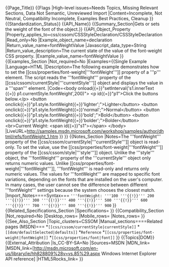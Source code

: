 {{Page_Title}}
{{Flags
|High-level issues=Needs Topics, Missing Relevant Sections, Data Not Semantic, Unreviewed Import
|Content=Incomplete, Not Neutral, Compatibility Incomplete, Examples Best Practices, Cleanup
}}
{{Standardization_Status}}
{{API_Name}}
{{Summary_Section|Gets or sets the weight of the font of the object.}}
{{API_Object_Property
|Property_applies_to=css/cssom/CSSStyleDeclaration/CSSStyleDeclaration
|Read_only=No
|Example_object_name=declaration
|Return_value_name=fontWeightValue
|Javascript_data_type=String
|Return_value_description=The current state of the value of the font-weight CSS property.
|Example_value_name=fontWeightValue
}}
{{Examples_Section
|Not_required=No
|Examples={{Single Example
|Language=HTML
|Description=The following example demonstrates how to set the [[css/properties/font-weight|'''fontWeight''']] property of a '''p''' element. The script reads the '''fontWeight''' property of the [[css/cssom/currentStyle|'''currentStyle''']] object and displays the value in a '''span''' element.
|Code=&lt;body onload{{=}}"setInterval('s1.innerText {{=}} p1.currentStyle.fontWeight',200)"&gt;
&lt;p id{{=}}"p1"&gt;Click the buttons below.&lt;/p&gt;
&lt;button onclick{{=}}"p1.style.fontWeight{{=}}'lighter';"&gt;Lighter&lt;/button&gt;
&lt;button onclick{{=}}"p1.style.fontWeight{{=}}'normal';"&gt;Normal&lt;/button&gt;
&lt;button onclick{{=}}"p1.style.fontWeight{{=}}'bold';"&gt;Bold&lt;/button&gt;
&lt;button onclick{{=}}"p1.style.fontWeight{{=}}'bolder';"&gt;Bolder&lt;/button&gt;
&lt;br&gt;Current Weight: &lt;span id{{=}}"s1"&gt;&lt;/span&gt;
&lt;/body&gt;
|LiveURL=http://samples.msdn.microsoft.com/workshop/samples/author/dhtml/refs/fontWeight_1.htm
}}
}}
{{Notes_Section
|Notes=The '''fontWeight''' property of the [[css/cssom/currentStyle|'''currentStyle''']] object is read-only. To set the value, use the [[css/properties/font-weight|'''fontWeight''']] property of the [[css/cssom/style|'''style''']] object. Unlike the '''style''' object, the '''fontWeight''' property of the '''currentStyle''' object only returns numeric values.
Unlike [[css/properties/font-weight|'''fontWeight''']], '''fontWeight''' is read-only and returns only numeric values.
The values for '''fontWeight''' are mapped to specific font variations, depending on the fonts that are installed on the user's computer. In many cases, the user cannot see the difference between different '''fontWeight''' settings because the system chooses the closest match.
|Import_Notes====Syntax===
<code>'''fontWeight: '''100 '''{{!}}''' 200 '''{{!}}''' 300 '''{{!}}''' 400 '''{{!}}''' 500 '''{{!}}''' 600 '''{{!}}''' 700 '''{{!}}''' 800 '''{{!}}''' 900</code>
}}
{{Related_Specifications_Section
|Specifications=
}}
{{Compatibility_Section
|Not_required=No
|Desktop_rows=
|Mobile_rows=
|Notes_rows=
}}
{{See_Also_Section
|Topic_clusters=CSSOM
|Manual_sections====Related pages (MSDN)===
*<code>[[css/cssom/currentStyle|currentStyle]]</code>
*<code>[[dom/defaultSelected|defaults]]</code>
*<code>Reference</code>
*<code>[[css/properties/font-weight|fontWeight]]</code>
*<code>[[css/properties/font|font]]</code>
}}
{{Topics|DOM}}
{{External_Attribution
|Is_CC-BY-SA=No
|Sources=MSDN
|MDN_link=
|MSDN_link=[http://msdn.microsoft.com/en-us/library/ie/hh828809%28v=vs.85%29.aspx Windows Internet Explorer API reference]
|HTML5Rocks_link=
}}